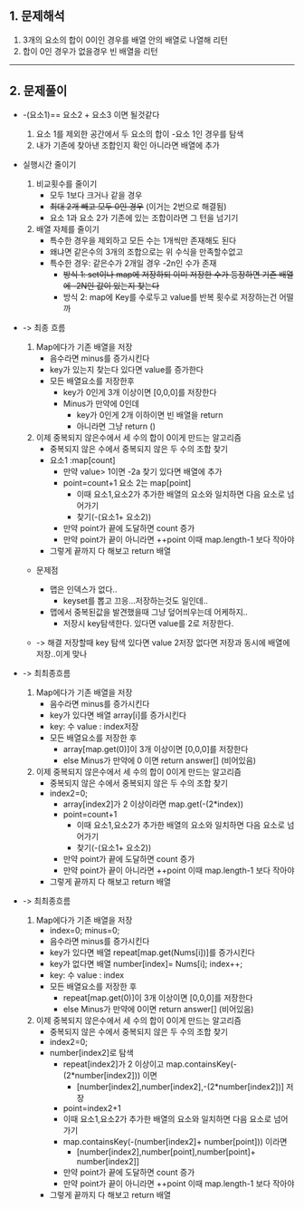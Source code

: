 ## 1. 문제해석
1. 3개의 요소의 합이 0이인 경우를 배열 안의 배열로 나열해 리턴
2. 합이 0인 경우가 없을경우 빈 배열을 리턴

---

## 2. 문제풀이
- -(요소1)== 요소2 + 요소3 이면 될것같다
   1. 요소 1를 제외한 공간에서 두 요소의 합이 -요소 1인 경우를 탐색
   2. 내가 기존에 찾아낸 조합인지 확인 아니라면 배열에 추가
- 실행시간 줄이기
  1. 비교횟수를 줄이기
      - 모두 1보다 크거나 같을 경우
      - ~~최대 2개 빼고 모두 0인 경우~~ (이거는 2번으로 해결됨)
      - 요소 1과 요소 2가 기존에 있는 조합이라면 그 턴을 넘기기
  2. 배열 자체를 줄이기
      - 특수한 경우을 제외하고 모든 수는 1개씩만 존재해도 된다
      - 왜냐면 같은수의 3개의 조합으로는 위 수식을 만족할수없고
      - 특수한 경우: 같은수가 2개일 경우 -2n인 수가 존재
        - ~~방식 1: set이나 map에 저장하되 이미 저장한 수가 등장하면 기존 배열에 -2N인 값이 있는지 찾는다~~
        - 방식 2: map에 Key를 수로두고 value를 반복 횟수로 저장하는건 어떨까

- -> 최종 흐름
  1. Map에다가 기존 배열을 저장
     - 음수라면 minus를 증가시킨다 
     - key가 있는지 찾는다 있다면 value를 증가한다
     - 모든 배열요소를 저장한후 
       - key가 0인게 3개 이상이면 [0,0,0]를 저장한다
       - Minus가 만약에 0인데 
         - key가 0인게 2개 이하이면 빈 배열을 return
         - 아니라면 그냥 return ()
  2. 이제 중복되지 않은수에서 세 수의 합이 0이게 만드는 알고리즘
     - 중복되지 않은 수에서 중복되지 않은 두 수의 조합 찾기
     - 요소1 :map[count]
       - 만약 value> 1이면 -2a 찾기 있다면 배열에 추가
       - point=count+1 요소 2는 map[point]
         - 이때 요소1,요소2가 추가한 배열의 요소와 일치하면 다음 요소로 넘어가기 
         - 찾기(-(요소1+ 요소2))
       - 만약 point가 끝에 도달하면 count 증가
       - 만약 point가 끝이 아니라면 ++point 이때 map.length-1 보다 작아야
     - 그렇게 끝까지 다 해보고 return 배열
  - 문제점
      - 맵은 인덱스가 없다..
          - keyset를 뽑고 끄응...저장하는것도 일인데..
      - 맵에서 중복된값을 발견했을때 그냥 덮어씌우는데 어케하지..
          - 저장시 key탐색한다. 있다면 value를 2로 저장한다.

  - -> 해결 저장할때 key 탐색 있다면 value 2저장 없다면 저장과 동시에 배열에 저장..이게 맞나
- -> 최최종흐름
    1. Map에다가 기존 배열을 저장
        - 음수라면 minus를 증가시킨다
        - key가 있다면 배열 array[i]를 증가시킨다
        - key: 수 value : index저장
        - 모든 배열요소를 저장한 후
            - array[map.get(0)]이 3개 이상이면 [0,0,0]를 저장한다
            - else Minus가 만약에 0 이면 return answer[] (비어있음)
    2. 이제 중복되지 않은수에서 세 수의 합이 0이게 만드는 알고리즘
        - 중복되지 않은 수에서 중복되지 않은 두 수의 조합 찾기
        - index2=0; 
            - array[index2]가 2 이상이라면 map.get(-(2*index))
            - point=count+1
                - 이때 요소1,요소2가 추가한 배열의 요소와 일치하면 다음 요소로 넘어가기
                - 찾기(-(요소1+ 요소2))
            - 만약 point가 끝에 도달하면 count 증가
            - 만약 point가 끝이 아니라면 ++point 이때 map.length-1 보다 작아야
        - 그렇게 끝까지 다 해보고 return 배열


- -> 최최종흐름
    1. Map에다가 기존 배열을 저장
        - index=0; minus=0;
        - 음수라면 minus를 증가시킨다
        - key가 있다면 배열 repeat[map.get(Nums[i])]를 증가시킨다
        - key가 없다면 배열 number[index]= Nums[i]; index++;
        - key: 수 value : index
        - 모든 배열요소를 저장한 후
            - repeat[map.get(0)]이 3개 이상이면 [0,0,0]를 저장한다
            - else Minus가 만약에 0이면 return answer[] (비어있음)
    2. 이제 중복되지 않은수에서 세 수의 합이 0이게 만드는 알고리즘
        - 중복되지 않은 수에서 중복되지 않은 두 수의 조합 찾기
        - index2=0;
        - number[index2]로 탐색
            - repeat[index2]가 2 이상이고 map.containsKey(-(2*number[index2])) 이면
              - [number[index2],number[index2],-(2*number[index2])] 저장
            - point=index2+1
            - 이때 요소1,요소2가 추가한 배열의 요소와 일치하면 다음 요소로 넘어가기
            - map.containsKey(-(number[index2]+ number[point])) 이라면
              - [number[index2],number[point],number[point]+ number[index2]]
            - 만약 point가 끝에 도달하면 count 증가
            - 만약 point가 끝이 아니라면 ++point 이때 map.length-1 보다 작아야
        - 그렇게 끝까지 다 해보고 return 배열